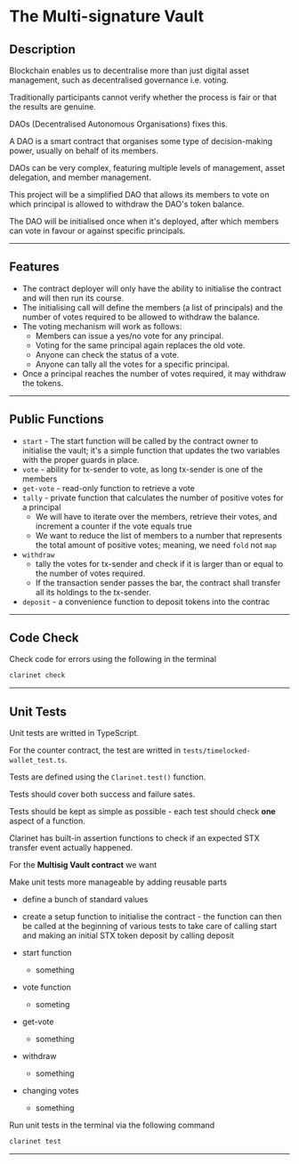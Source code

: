 # The Multi-signature Vault

## Description

Blockchain enables us to decentralise more than just digital asset management, such as decentralised governance i.e. voting.

Traditionally participants cannot verify whether the process is fair or that the results are genuine.

DAOs (Decentralised Autonomous Organisations) fixes this.

A DAO is a smart contract that organises some type of decision-making power, usually on behalf of its members.

DAOs can be very complex, featuring multiple levels of management, asset delegation, and member management.

This project will be a simplified DAO that allows its members to vote on which principal is allowed to withdraw the DAO's token balance.

The DAO will be initialised once when it's deployed, after which members can vote in favour or against specific principals.

___
## Features

- The contract deployer will only have the ability to initialise the contract and will then run its course.
- The initialising call will define the members (a list of principals) and the number of votes required to be allowed to withdraw the balance.
- The voting mechanism will work as follows:
  - Members can issue a yes/no vote for any principal.
  - Voting for the same principal again replaces the old vote.
  - Anyone can check the status of a vote.
  - Anyone can tally all the votes for a specific principal.
- Once a principal reaches the number of votes required, it may withdraw the tokens.

___
## Public Functions

- `start` - The start function will be called by the contract owner to initialise the vault; it's a simple function that updates the two variables with the proper guards in place.
- `vote` - ability for tx-sender to vote, as long tx-sender is one of the members
- `get-vote` - read-only function to retrieve a vote
- `tally` - private function that calculates the number of positive votes for a principal
  - We will have to iterate over the members, retrieve their votes, and increment a counter if the vote equals true
  - We want to reduce the list of members to a number that represents the total amount of positive votes; meaning, we need `fold` not `map`
- `withdraw`
  - tally the votes for tx-sender and check if it is larger than or equal to the number of votes required.
  - If the transaction sender passes the bar, the contract shall transfer all its holdings to the tx-sender.
- `deposit` - a convenience function to deposit tokens into the contrac

___
## Code Check

Check code for errors using the following in the terminal

```bash
clarinet check
```
___
## Unit Tests

Unit tests are writted in TypeScript.

For the counter contract, the test are writted in `tests/timelocked-wallet_test.ts`.

Tests are defined using the `Clarinet.test()` function.

Tests should cover both success and failure sates.

Tests should be kept as simple as possible - each test should check **one** aspect of a function.

Clarinet has built-in assertion functions to check if an expected STX transfer event actually happened.

For the **Multisig Vault contract** we want

Make unit tests more manageable by adding reusable parts
- define a bunch of standard values
- create a setup function to initialise the contract - the function can then be called at the beginning of various tests to take care of calling start and making an initial STX token deposit by calling deposit


- start function
  - something
- vote function
  - someting
- get-vote
  - something
- withdraw
  - something
- changing votes
  - something

Run unit tests in the terminal via the following command

```bash
clarinet test
```
___
